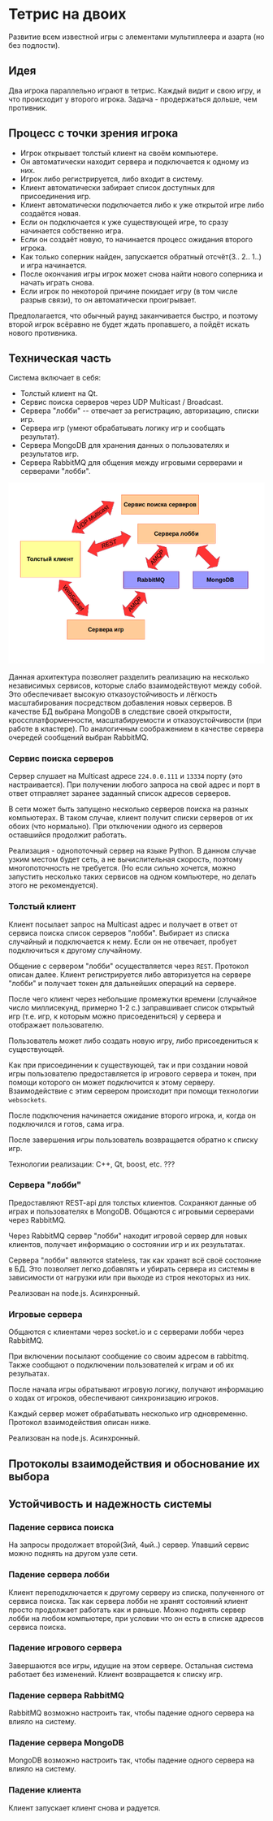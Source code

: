 
# Тетрис на двоих

Развитие всем известной игры с элементами мультиплеера и азарта (но без подлости).

## Идея

Два игрока параллельно играют в тетрис. Каждый видит и свою игру, и что происходит у второго игрока.
Задача - продержаться дольше, чем противник.

## Процесс с точки зрения игрока

 * Игрок открывает толстый клиент на своём компьютере.
 * Он автоматически находит сервера и подключается к одному из них.
 * Игрок либо регистрируется, либо входит в систему.
 * Клиент автоматически забирает список доступных для присоединения игр.
 * Клиент автоматически подключается либо к уже открытой игре либо создаётся новая.
 * Если он подключается к уже существующей игре, то сразу начинается собственно игра.
 * Если он создаёт новую, то начинается процесс ожидания второго игрока.
 * Как только соперник найден, запускается обратный отсчёт(3.. 2.. 1..) и игра начинается.
 * После окончания игры игрок может снова найти нового соперника и начать играть снова.
 * Если игрок по некоторой причине покидает игру (в том числе разрыв связи), то он автоматически проигрывает.

Предполагается, что обычный раунд заканчивается быстро, и поэтому второй игрок всёравно не будет ждать пропавшего, а пойдёт искать нового противника.

## Техническая часть

Система включает в себя:

 * Толстый клиент на Qt.
 * Сервис поиска серверов через UDP Multicast / Broadcast.
 * Сервера "лобби" -- отвечает за регистрацию, авторизацию, списки игр.
 * Сервера игр (умеют обрабатывать логику игр и сообщать результат).
 * Сервера MongoDB для хранения данных о пользователях и результатов игр.
 * Сервера RabbitMQ для общения между игровыми серверами и серверами "лобби".

![Обзор архитектуры](docs/architecture_overview.png)


Данная архитектура позволяет разделить реализацию на несколько
независимых сервисов, которые слабо взаимодействуют между собой. Это обеспечивает высокую отказоустойчивость и лёгкость масштабирования посредством
добавления новых серверов. В качестве БД выбрана MongoDB в следствие своей
открытости, кроссплатформенности, масштабируемости и отказоустойчивости
(при работе в кластере). По аналогичным соображением в качестве
сервера очередей сообщений выбран RabbitMQ.


### Сервис поиска серверов

Сервер слушает на Multicast адресе `224.0.0.111` и `13334` порту (это настраивается). При получении любого запроса на свой адрес и порт в ответ
отправляет заранее заданный список адресов серверов.

В сети может быть запущено несколько серверов поиска на разных компьютерах. В таком случае, клиент получит списки серверов от их обоих (что нормально).
При отключении одного из серверов оставшийся продолжит работать.

Реализация - однопоточный сервер на языке Python. В данном случае узким местом будет сеть, а не вычислительная скорость, поэтому многопоточность не требуется.
(Но если сильно хочется, можно запустить несколько таких сервисов на одном компьютере, но делать этого не рекомендуется).

### Толстый клиент

Клиент посылает запрос на Multicast адрес и получает в ответ от сервиса поиска список серверов "лобби". Выбирает из списка случайный и подключается к нему.
Если он не отвечает, пробует подключиться к другому случайному.

Общение с сервером "лобби" осуществляется через `REST`. Протокол описан далее.
Клиент регистрируется либо авторизуется на сервере "лобби" и получает токен для дальнейших операций на сервере.

После чего клиент через небольшие промежутки времени (случайное число миллисекунд, примерно 1-2 с.) заправшивает список открытый игр (т.е. игр,
к которым можно присоедениться) у сервера и отображает пользователю.

Пользователь может либо создать новую игру, либо присоедениться к существующей.

Как при присоединении к существующей, так и при создании новой игры пользователю предоставляется ip игрового сервера и токен, при помощи которого он может
подключится к этому серверу. Взаимодействие с этим сервером происходит при помощи технологии `websockets`.

После подключения начинается ожидание второго игрока, и, когда он подключился и готов, сама игра.

После завершения игры пользователь возвращается обратно к списку игр.

Технологии реализации: C++, Qt, boost, etc. ???

### Сервера "лобби"

Предоставляют REST-api для толстых клиентов. Сохраняют данные об играх и пользователях в MongoDB. Общаются с игровыми серверами через RabbitMQ.

Через RabbitMQ сервер "лобби" находит игровой сервер для новых клиентов, получает информацию о состоянии игр и их результатах.

Сервера "лобби" являются stateless, так как хранят всё своё состояние в БД. Это позволяет легко добавлять и убирать сервера из системы в зависимости
от нагрузки или при выходе из строя некоторых из них.

Реализован на node.js. Асинхронный.

### Игровые сервера

Общаются с клиентами через socket.io и с серверами лобби через RabbitMQ.

При включении посылают сообщение со своим адресом в rabbitmq. Также сообщают о подключении пользователей к играм и об их резульатах.

После начала игры обратывают игровую логику, получают информацию о ходах от игроков, обеспечивают синхронизацию игроков.

Каждый сервер может обрабатывать несколько игр одновременно. Протокол взаимодействия описан ниже.

Реализован на node.js. Асинхронный.

## Протоколы взаимодействия и обоснование их выбора

## Устойчивость и надежность системы

### Падение сервиса поиска
На запросы продолжает второй(3ий, 4ый..) сервер. Упавший сервис можно поднять на другом узле сети.

### Падение сервера лобби
Клиент переподключается к другому серверу из списка, полученного от сервиса поиска.
Так как сервера лобби не хранят состояний клиент просто продолжает работать как и раньше.
Можно поднять сервер лобби на любом компьютере, при условии что он есть в списке адресов сервиса поиска.

### Падение игрового сервера
Завершаются все игры, идущие на этом сервере. Остальная система работает без изменений.
Клиент возвращается к списку игр.

### Падение сервера RabbitMQ
RabbitMQ возможно настроить так, чтобы падение одного сервера на влияло на систему.

### Падение сервера MongoDB
MongoDB возможно настроить так, чтобы падение одного сервера на влияло на систему. 

### Падение клиента
Клиент запускает клиент снова и радуется.


